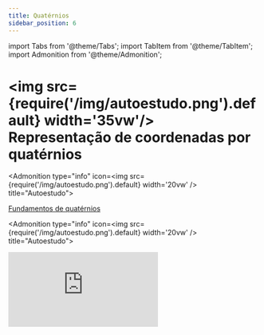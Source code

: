 ```yaml
---
title: Quatérnios
sidebar_position: 6
---
```

import Tabs from '@theme/Tabs';
import TabItem from '@theme/TabItem';
import Admonition from '@theme/Admonition';

# <img src={require('/img/autoestudo.png').default} width='35vw'/> Representação de coordenadas por quatérnios

<Admonition 
    type="info" 
    icon=<img src={require('/img/autoestudo.png').default} width='20vw' />
    title="Autoestudo">

[Fundamentos de quatérnios
](https://docs.ros.org/en/humble/Tutorials/Intermediate/Tf2/Quaternion-Fundamentals.html)

</Admonition>

<Admonition 
    type="info" 
    icon=<img src={require('/img/autoestudo.png').default} width='20vw' />
    title="Autoestudo">

<div style={{ textAlign: 'center' }}>
    <iframe 
        style={{
            display: 'block',
            margin: 'auto',
            width: '100%',
            height: '50vh',
        }}
        src="https://www.youtube.com/embed/zjMuIxRvygQ" 
        frameborder="0" 
        allowFullScreen>
    </iframe>
</div>

</Admonition>
